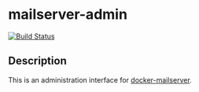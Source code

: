 mailserver-admin
================
[![Build Status](https://travis-ci.org/jeboehm/mailserver-admin.svg?branch=master)](https://travis-ci.org/jeboehm/mailserver-admin)

Description
-----------
This is an administration interface for [docker-mailserver](https://github.com/jeboehm/docker-mailserver).
